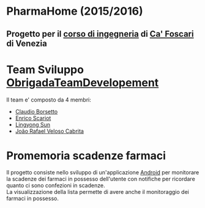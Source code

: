 PharmaHome (2015/2016)
===
## Progetto per il [corso di ingegneria](https://www.unive.it/data/course/89084) di [Ca' Foscari](https://www.unive.it/) di Venezia

# Team Sviluppo [ObrigadaTeamDevelopement](https://bitbucket.org/obrigadateamdevelopement/)
Il team e' composto da 4 membri:
* [Claudio Borsetto](https://www.linkedin.com/in/claudioborsetto/)
* [Enrico Scariot](https://www.linkedin.com/in/enricoscariot/)
* [Lingyong Sun](https://www.linkedin.com/in/lysz210/)
* [João Rafael Veloso Cabrita](https://www.linkedin.com/in/jrvcabrita/)

# Promemoria scadenze farmaci
Il progetto consiste nello sviluppo di un'applicazione [Android]() per monitorare 
la scadenze dei farmaci in possesso dell'utente con notifiche per ricordare 
quanto ci sono confezioni in scadenze.  
La visualizzazione della lista permette di avere anche il monitoraggio dei farmaci
in possesso.